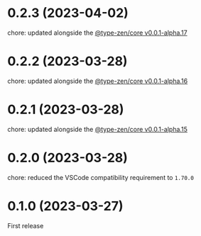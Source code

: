 # 0.2.3 (2023-04-02)

chore: updated alongside the [@type-zen/core v0.0.1-alpha.17](../core/)

# 0.2.2 (2023-03-28)

chore: updated alongside the [@type-zen/core v0.0.1-alpha.16](../core/)

# 0.2.1 (2023-03-28)

chore: updated alongside the [@type-zen/core v0.0.1-alpha.15](../core/)

# 0.2.0 (2023-03-28)

chore: reduced the VSCode compatibility requirement to `1.70.0`

# 0.1.0 (2023-03-27)

First release
